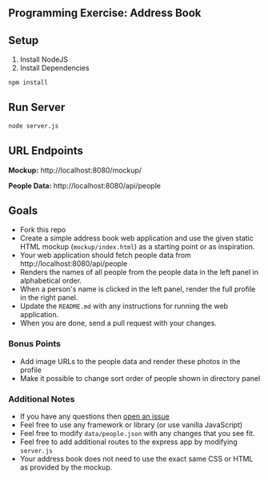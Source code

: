 Programming Exercise: Address Book
---

## Setup
1. Install NodeJS
2. Install Dependencies
```bash
npm install
```

## Run Server
```bash
node server.js
```

## URL Endpoints
**Mockup:**
http://localhost:8080/mockup/

**People Data:**
http://localhost:8080/api/people

## Goals
- Fork this repo
- Create a simple address book web application and use the given static
  HTML mockup (`mockup/index.html`) as a starting point or as inspiration.
- Your web application should fetch people data from http://localhost:8080/api/people
- Renders the names of all people from the people data in the left panel
  in alphabetical order.
- When a person's name is clicked in the left panel, render the full profile in the right panel.
- Update the `README.md` with any instructions for running the web application.
- When you are done, send a pull request with your changes.

### Bonus Points
- Add image URLs to the people data and render these photos in the profile
- Make it possible to change sort order of people shown in directory panel

### Additional Notes
- If you have any questions then [open an issue](https://github.com/philidem/address-book-exercise/issues)
- Feel free to use any framework or library (or use vanilla JavaScript)
- Feel free to modify `data/people.json` with any changes that you see fit.
- Feel free to add additional routes to the express app by modifying `server.js`
- Your address book does not need to use the exact same CSS or HTML as provided
  by the mockup.